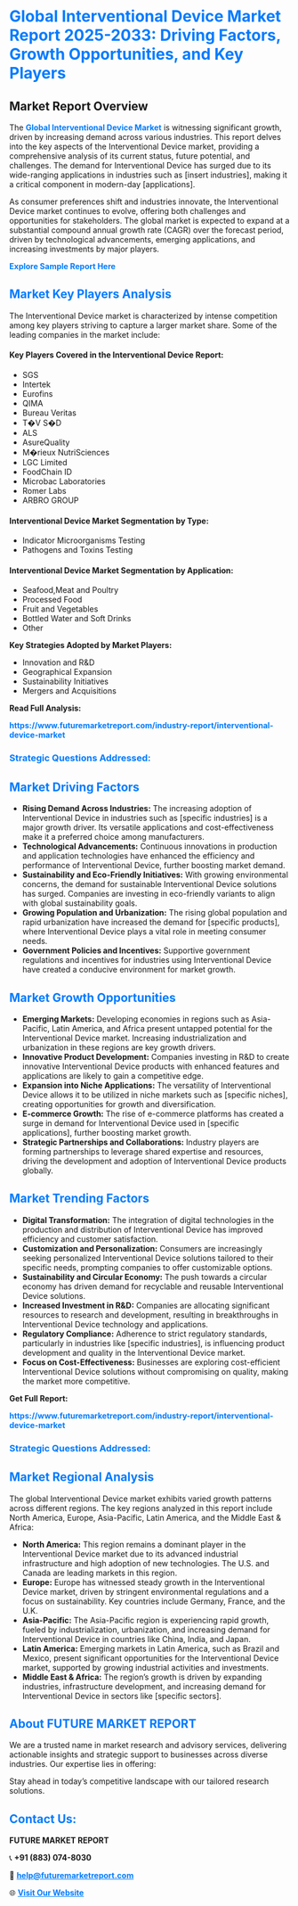 <h1 style="color: #007BFF;">Global Interventional Device Market Report 2025-2033: Driving Factors, Growth Opportunities, and Key Players</h1>

<section id="overview">
<h2>Market Report Overview</h2>
<p>The <a href="https://www.futuremarketreport.com/industry-report/interventional-device-market" style="color: #007BFF; text-decoration: none;"><strong>Global Interventional Device Market</strong></a> is witnessing significant growth, driven by increasing demand across various industries. This report delves into the key aspects of the Interventional Device market, providing a comprehensive analysis of its current status, future potential, and challenges. The demand for Interventional Device has surged due to its wide-ranging applications in industries such as [insert industries], making it a critical component in modern-day [applications].</p>
<p>As consumer preferences shift and industries innovate, the Interventional Device market continues to evolve, offering both challenges and opportunities for stakeholders. The global market is expected to expand at a substantial compound annual growth rate (CAGR) over the forecast period, driven by technological advancements, emerging applications, and increasing investments by major players.</p>
</section>

<section id="overview">
<p><a href="https://www.futuremarketreport.com/request-sample/reportId=35049" style="color: #007BFF; text-decoration: none;"><strong>Explore Sample Report Here</strong></a></p>
</section>

<section id="key-players">
<h2 style="color: #007BFF;">Market Key Players Analysis</h2>
<p>The Interventional Device market is characterized by intense competition among key players striving to capture a larger market share. Some of the leading companies in the market include:</p>
<h4>Key Players Covered in the Interventional Device Report:</h4>
<ul><li>SGS</li><li>Intertek</li><li>Eurofins</li><li>QIMA</li><li>Bureau Veritas</li><li>T�V S�D</li><li>ALS</li><li>AsureQuality</li><li>M�rieux NutriSciences</li><li>LGC Limited</li><li>FoodChain ID</li><li>Microbac Laboratories</li><li>Romer Labs</li><li>ARBRO GROUP</li></ul>
<h4>Interventional Device Market Segmentation by Type:</h4>
<ul><li>Indicator Microorganisms Testing</li><li>Pathogens and Toxins Testing</li></ul>

<h4>Interventional Device Market Segmentation by Application:</h4>
<ul><li>Seafood,Meat and Poultry</li><li>Processed Food</li><li>Fruit and Vegetables</li><li>Bottled Water and Soft Drinks</li><li>Other</li></ul>
<p><strong>Key Strategies Adopted by Market Players:</strong></p>
<ul>
<li>Innovation and R&D</li>
<li>Geographical Expansion</li>
<li>Sustainability Initiatives</li>
<li>Mergers and Acquisitions</li>
</ul>
</section>

<section>
<p><strong>Read Full Analysis: </strong></p><a href="https://www.futuremarketreport.com/industry-report/interventional-device-market" style="color: #007BFF; text-decoration: none;"><strong>https://www.futuremarketreport.com/industry-report/interventional-device-market</strong></a>
<h3 style="color: #007BFF;">Strategic Questions Addressed:</h3>
</section>

<section id="driving-factors">
<h2 style="color: #007BFF;">Market Driving Factors</h2>
<ul>
<li><strong>Rising Demand Across Industries:</strong> The increasing adoption of Interventional Device in industries such as [specific industries] is a major growth driver. Its versatile applications and cost-effectiveness make it a preferred choice among manufacturers.</li>
<li><strong>Technological Advancements:</strong> Continuous innovations in production and application technologies have enhanced the efficiency and performance of Interventional Device, further boosting market demand.</li>
<li><strong>Sustainability and Eco-Friendly Initiatives:</strong> With growing environmental concerns, the demand for sustainable Interventional Device solutions has surged. Companies are investing in eco-friendly variants to align with global sustainability goals.</li>
<li><strong>Growing Population and Urbanization:</strong> The rising global population and rapid urbanization have increased the demand for [specific products], where Interventional Device plays a vital role in meeting consumer needs.</li>
<li><strong>Government Policies and Incentives:</strong> Supportive government regulations and incentives for industries using Interventional Device have created a conducive environment for market growth.</li>
</ul>
</section>

<section id="growth-opportunities">
<h2 style="color: #007BFF;">Market Growth Opportunities</h2>
<ul>
<li><strong>Emerging Markets:</strong> Developing economies in regions such as Asia-Pacific, Latin America, and Africa present untapped potential for the Interventional Device market. Increasing industrialization and urbanization in these regions are key growth drivers.</li>
<li><strong>Innovative Product Development:</strong> Companies investing in R&D to create innovative Interventional Device products with enhanced features and applications are likely to gain a competitive edge.</li>
<li><strong>Expansion into Niche Applications:</strong> The versatility of Interventional Device allows it to be utilized in niche markets such as [specific niches], creating opportunities for growth and diversification.</li>
<li><strong>E-commerce Growth:</strong> The rise of e-commerce platforms has created a surge in demand for Interventional Device used in [specific applications], further boosting market growth.</li>
<li><strong>Strategic Partnerships and Collaborations:</strong> Industry players are forming partnerships to leverage shared expertise and resources, driving the development and adoption of Interventional Device products globally.</li>
</ul>
</section>

<section id="trending-factors">
<h2 style="color: #007BFF;">Market Trending Factors</h2>
<ul>
<li><strong>Digital Transformation:</strong> The integration of digital technologies in the production and distribution of Interventional Device has improved efficiency and customer satisfaction.</li>
<li><strong>Customization and Personalization:</strong> Consumers are increasingly seeking personalized Interventional Device solutions tailored to their specific needs, prompting companies to offer customizable options.</li>
<li><strong>Sustainability and Circular Economy:</strong> The push towards a circular economy has driven demand for recyclable and reusable Interventional Device solutions.</li>
<li><strong>Increased Investment in R&D:</strong> Companies are allocating significant resources to research and development, resulting in breakthroughs in Interventional Device technology and applications.</li>
<li><strong>Regulatory Compliance:</strong> Adherence to strict regulatory standards, particularly in industries like [specific industries], is influencing product development and quality in the Interventional Device market.</li>
<li><strong>Focus on Cost-Effectiveness:</strong> Businesses are exploring cost-efficient Interventional Device solutions without compromising on quality, making the market more competitive.</li>
</ul>
</section>

<section>
<p><strong>Get Full Report: </strong></p><a href="https://www.futuremarketreport.com/industry-report/interventional-device-market" style="color: #007BFF; text-decoration: none;"><strong>https://www.futuremarketreport.com/industry-report/interventional-device-market</strong></a>
<h3 style="color: #007BFF;">Strategic Questions Addressed:</h3>
</section>


<section id="regional-analysis">
<h2 style="color: #007BFF;">Market Regional Analysis</h2>
<p>The global Interventional Device market exhibits varied growth patterns across different regions. The key regions analyzed in this report include North America, Europe, Asia-Pacific, Latin America, and the Middle East & Africa:</p>
<ul>
<li><strong>North America:</strong> This region remains a dominant player in the Interventional Device market due to its advanced industrial infrastructure and high adoption of new technologies. The U.S. and Canada are leading markets in this region.</li>
<li><strong>Europe:</strong> Europe has witnessed steady growth in the Interventional Device market, driven by stringent environmental regulations and a focus on sustainability. Key countries include Germany, France, and the U.K.</li>
<li><strong>Asia-Pacific:</strong> The Asia-Pacific region is experiencing rapid growth, fueled by industrialization, urbanization, and increasing demand for Interventional Device in countries like China, India, and Japan.</li>
<li><strong>Latin America:</strong> Emerging markets in Latin America, such as Brazil and Mexico, present significant opportunities for the Interventional Device market, supported by growing industrial activities and investments.</li>
<li><strong>Middle East & Africa:</strong> The region’s growth is driven by expanding industries, infrastructure development, and increasing demand for Interventional Device in sectors like [specific sectors].</li>
</ul>
</section>

<footer>
<h2 style="color: #007BFF;">About FUTURE MARKET REPORT</h2>
<p>We are a trusted name in market research and advisory services, delivering actionable insights and strategic support to businesses across diverse industries. Our expertise lies in offering:</p>

<p>Stay ahead in today’s competitive landscape with our tailored research solutions.</p>

<h2 style="color: #007BFF;">Contact Us:</h2>
<p><strong>FUTURE MARKET REPORT</strong></p>
<p>📞 <strong>+91 (883) 074-8030</strong></p>
<p>📧 <strong><a href="mailto:help@futuremarketreport.com" style="color: #007BFF;">help@futuremarketreport.com</a></strong></p>
<p>🌐 <strong><a href="https://www.futuremarketreport.com/" style="color: #007BFF;">Visit Our Website</a></strong></p>
</footer>